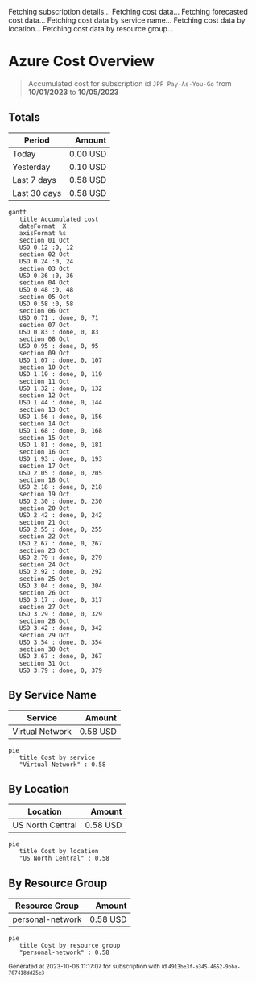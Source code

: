 Fetching subscription details...
Fetching cost data...
Fetching forecasted cost data...
Fetching cost data by service name...
Fetching cost data by location...
Fetching cost data by resource group...
# Azure Cost Overview

> Accumulated cost for subscription id `JPF Pay-As-You-Go` from **10/01/2023** to **10/05/2023**

## Totals

|Period|Amount|
|---|---:|
|Today|0.00 USD|
|Yesterday|0.10 USD|
|Last 7 days|0.58 USD|
|Last 30 days|0.58 USD|

```mermaid
gantt
   title Accumulated cost
   dateFormat  X
   axisFormat %s
   section 01 Oct
   USD 0.12 :0, 12
   section 02 Oct
   USD 0.24 :0, 24
   section 03 Oct
   USD 0.36 :0, 36
   section 04 Oct
   USD 0.48 :0, 48
   section 05 Oct
   USD 0.58 :0, 58
   section 06 Oct
   USD 0.71 : done, 0, 71
   section 07 Oct
   USD 0.83 : done, 0, 83
   section 08 Oct
   USD 0.95 : done, 0, 95
   section 09 Oct
   USD 1.07 : done, 0, 107
   section 10 Oct
   USD 1.19 : done, 0, 119
   section 11 Oct
   USD 1.32 : done, 0, 132
   section 12 Oct
   USD 1.44 : done, 0, 144
   section 13 Oct
   USD 1.56 : done, 0, 156
   section 14 Oct
   USD 1.68 : done, 0, 168
   section 15 Oct
   USD 1.81 : done, 0, 181
   section 16 Oct
   USD 1.93 : done, 0, 193
   section 17 Oct
   USD 2.05 : done, 0, 205
   section 18 Oct
   USD 2.18 : done, 0, 218
   section 19 Oct
   USD 2.30 : done, 0, 230
   section 20 Oct
   USD 2.42 : done, 0, 242
   section 21 Oct
   USD 2.55 : done, 0, 255
   section 22 Oct
   USD 2.67 : done, 0, 267
   section 23 Oct
   USD 2.79 : done, 0, 279
   section 24 Oct
   USD 2.92 : done, 0, 292
   section 25 Oct
   USD 3.04 : done, 0, 304
   section 26 Oct
   USD 3.17 : done, 0, 317
   section 27 Oct
   USD 3.29 : done, 0, 329
   section 28 Oct
   USD 3.42 : done, 0, 342
   section 29 Oct
   USD 3.54 : done, 0, 354
   section 30 Oct
   USD 3.67 : done, 0, 367
   section 31 Oct
   USD 3.79 : done, 0, 379
```

## By Service Name

|Service|Amount|
|---|---:|
|Virtual Network|0.58 USD|

```mermaid
pie
   title Cost by service
   "Virtual Network" : 0.58
```

## By Location

|Location|Amount|
|---|---:|
|US North Central|0.58 USD|

```mermaid
pie
   title Cost by location
   "US North Central" : 0.58
```

## By Resource Group

|Resource Group|Amount|
|---|---:|
|personal-network|0.58 USD|

```mermaid
pie
   title Cost by resource group
   "personal-network" : 0.58
```

<sup>Generated at 2023-10-06 11:17:07 for subscription with id `4913be3f-a345-4652-9bba-767418dd25e3`</sup>
